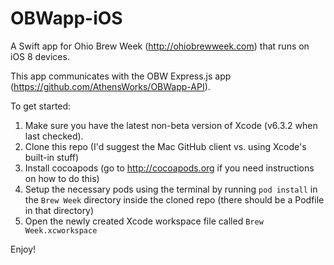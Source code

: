 # OBWapp-iOS
A Swift app for Ohio Brew Week (http://ohiobrewweek.com) that runs on iOS 8 devices.

This app communicates with the OBW Express.js app (https://github.com/AthensWorks/OBWapp-API).

To get started:

  1. Make sure you have the latest non-beta version of Xcode (v6.3.2 when last checked). 
  2. Clone this repo (I'd suggest the Mac GitHub client vs. using Xcode's built-in stuff)
  3. Install cocoapods (go to http://cocoapods.org if you need instructions on how to do this)
  4. Setup the necessary pods using the terminal by running `pod install` in the `Brew Week` directory inside the cloned repo (there should be a Podfile in that directory)
  5. Open the newly created Xcode workspace file called `Brew Week.xcworkspace`

Enjoy!
